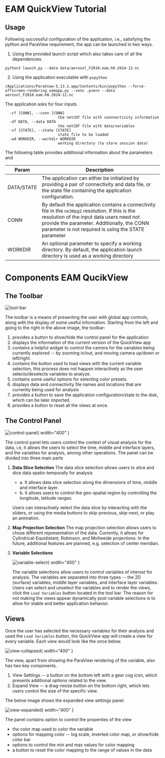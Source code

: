 # EAM QuickView Tutorial

## Usage

Following successful configuration of the application, i.e., satisfying the python
and ParaView requirement, the app can be launched in two ways.

1. Using the provided launch script which also takes care of all the dependencies.

```
python3 launch.py --data data/aerosol_F2010.eam.h0.2014-12.nc
```

2. Using the application executable with `pvpython`

```
/Applications/ParaView-5.13.1.app/Contents/bin/pvpython --force-offscreen-rendering eamapp.py --venv .pvenv --data aerosol_F2010.eam.h0.2014-12.nc
```

The application asks for four inputs
```
  -cf [CONN], --conn [CONN]
                        the netCDF file with connnectivity information
  -df DATA, --data DATA
                        the netCDF file with data/variables
  -sf [STATE], --state [STATE]
                        state file to be loaded
  -wd WORKDIR, --workdir WORKDIR
                        working directory (to store session data)
```

The following table provides additional information about the parameters and 

| Param | Description |
| -- | -- |
| DATA/STATE |  The application can either be initialized by providing a pair of connectivity and data file, or the state file containing the application configuration. |
| CONN |  By default the application contains a connectivity file in the `ne30pg2` resolution. If this is the resolution of the input data users need not provide the parameter. Additionally, the CONN parameter is not required is using the STATE parameter |      
| WORKDIR | An optional parameter to specify a working directory. By default, the application launch directory is used as a working directory |                                                  

# Components EAM QucikView

## The Toolbar

![tool-bar](../images/tool-bar.png)

The toolbar is a means of presenting the user with global app controls, 
along with the display of some useful information.
Starting from the left and going to the right in the above image, the toolbar:

1. provides a button to show/hide the control panel for the application 
2. displays the information of the current version of the QuickView app 
3. contains a helpful widget to control the camera for the variables being currently explored -- by zooming in/out, and moving camera up/down or left/right.
4. contains the button used to load views with the current variable selection, this process does not happen interactively as the user selects/deselects variables to analyze.
5. contains some useful options for selecting color presets. 
6. displays data and connectivity file names and locations that are currently being used for analysis
7. provides a button to save the application configuration/state to the disk, which can be later imported.
8. provides a button to reset all the views at once.

## The Control Panel

![control-panel](../images/control-panel.png){ width="400" }

The control panel lets users control the context of visual analysis for the data, i.e,
it allows the users to select the time, middle and interface layers, and the variables for analysis, among other operations.
The panel can be divided into three main parts

1. **Data Slice Selection**
    The data slice selection allows users to slice and dice data spatio-temporally for analysis
    - a. It allows data slice selection along the dimensions of time, middle and interface layer.
    - b. It allows users to control the geo-spatial region by controlling the longitude, latitude ranges.
   
    Users can interactively select the data slice by interacting with the sliders, or using the media buttons to skip-previous, skip-next, or play an animation.

2. **Map Projection Selection**
    The map projection selection allows users to chose different representation of the data.
    Currently, it allows for Cylindrical-Equidistant, Robinson, and Mollweide projections.
    In the future, additional features are planned, e.g. selection of center meridian. 

3. **Variable Selections**

    ![variable-select](../images/variable-select.png){ width="400" }

    The variable selections allow users to control variables of interest for analysis.
    The variables are separated into three types -- the 2D (surface) variables, middle layer variables, and interface layer variables.
    Users can select and unselect the variables and to render the views, click the `Load Variables` button located in the tool bar.
    The reason for not making the views appear dynamically post variable selections is to allow for stable and better application behavior. 

## Views

Once the user has selected the necessary variables for their analysis and used the `Load Variables` button, the QuickView app will create a view for every variable. Each view would look like the once below. 

![view-collapsed](../images/view-collapsed.png){ width="400" }

The view, apart from showing the ParaView rendering of the variable, also has two key components. 

1. View Settings -- a button on the bottom left with a gear cog icon, which presents additional options related to the view. 
2. Expand View -- a drag-resize button on the bottom right, which lets users control the size of the specific view. 

The below image shows the expanded view settings panel. 

![view-expanded](../images/view-expanded.png){ width="400" }

The panel contains option to control the properties of the view 
- the color map used to color the variable
- options for mapping color -- log scale, inverted color map, or show/hide color bar
- options to control the min and max values for color mapping
- a button to reset the color mapping to the range of values in the data



